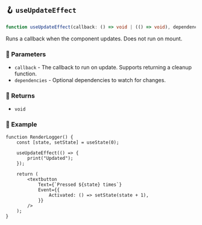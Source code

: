 ## 🪝 `useUpdateEffect`

```ts
function useUpdateEffect(callback: () => void | (() => void), dependencies?: DependencyList): void;
```

Runs a callback when the component updates. Does not run on mount.

### 📕 Parameters

-   `callback` - The callback to run on update. Supports returning a cleanup function.
-   `dependencies` - Optional dependencies to watch for changes.

### 📗 Returns

-   `void`

### 📘 Example

```tsx
function RenderLogger() {
	const [state, setState] = useState(0);

	useUpdateEffect(() => {
		print("Updated");
	});

	return (
		<textbutton
			Text={`Pressed ${state} times`}
			Event={{
				Activated: () => setState(state + 1),
			}}
		/>
	);
}
```
